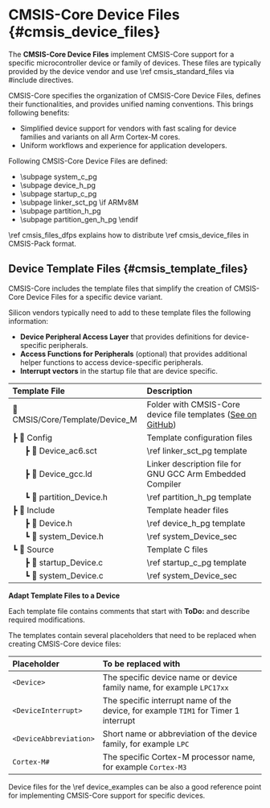 # CMSIS-Core Device Files {#cmsis_device_files}

The **CMSIS-Core Device Files** implement CMSIS-Core support for a specific microcontroller device or family of devices. These files are typically provided by the device vendor and use \ref cmsis_standard_files via \#include directives.

CMSIS-Core specifies the organization of CMSIS-Core Device Files, defines their functionalities, and provides unified naming conventions. This brings   following benefits:
 - Simplified device support for vendors with fast scaling for device families and variants on all Arm Cortex-M cores.
 - Uniform workflows and experience for application developers.

Following CMSIS-Core Device Files are defined:
 - \subpage system_c_pg
 - \subpage device_h_pg
 - \subpage startup_c_pg
 - \subpage linker_sct_pg
\if ARMv8M
 - \subpage partition_h_pg
 - \subpage partition_gen_h_pg
\endif

\ref cmsis_files_dfps explains how to distribute \ref cmsis_device_files in CMSIS-Pack format.

## Device Template Files {#cmsis_template_files}

CMSIS-Core includes the template files that simplify the creation of CMSIS-Core Device Files for a specific device variant.

Silicon vendors typically need to add to these template files the following information:
 - **Device Peripheral Access Layer** that provides definitions for device-specific peripherals.
 - **Access Functions for Peripherals** (optional) that provides additional helper functions to access device-specific peripherals.
 - **Interrupt vectors** in the startup file that are device specific.

Template File                       | Description
:-----------------------------------|:----------------------------------------
📂 CMSIS/Core/Template/Device_M     | Folder with CMSIS-Core device file templates ([See on GitHub](https://github.com/ARM-software/CMSIS_6/blob/main/CMSIS/Core/Template/Device_M/))
 ┣ 📂 Config                        | Template configuration files
 &emsp;&nbsp; ┣ 📄 Device_ac6.sct   | \ref linker_sct_pg template
 &emsp;&nbsp; ┣ 📄 Device_gcc.ld    | Linker description file for GNU GCC Arm Embedded Compiler
 &emsp;&nbsp; ┗ 📄 partition_Device.h |\ref partition_h_pg template
 ┣ 📂 Include                       | Template header files
 &emsp;&nbsp; ┣ 📄 Device.h         | \ref device_h_pg template
 &emsp;&nbsp; ┗ 📄 system_Device.h  | \ref system_Device_sec
 ┗ 📂 Source                        | Template C files
 &emsp;&nbsp; ┣ 📄 startup_Device.c | \ref startup_c_pg template
 &emsp;&nbsp; ┗ 📄 system_Device.c  | \ref system_Device_sec

**Adapt Template Files to a Device**

Each template file contains comments that start with **ToDo:** and describe required modifications.

The templates contain several placeholders that need to be replaced when creating CMSIS-Core device files:

Placeholder                | To be replaced with
:--------------------------|:----------------------------------------
`<Device>`                 | The specific device name or device family name, for example `LPC17xx`
`<DeviceInterrupt>`        | The specific interrupt name of the device, for example `TIM1` for Timer 1 interrupt
`<DeviceAbbreviation>`     | Short name or abbreviation of the device family, for example `LPC`
`Cortex-M#`                | The specific Cortex-M processor name, for example `Cortex-M3`

Device files for the \ref device_examples can be also a good reference point for implementing CMSIS-Core support for specific devices.

